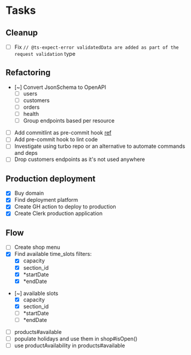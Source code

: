 # Tasks

## Cleanup

- [ ] Fix `// @ts-expect-error validatedData are added as part of the request validation` type

## Refactoring

- [~] Convert JsonSchema to OpenAPI
  - [ ] users
  - [ ] customers
  - [ ] orders
  - [ ] health
  - [ ] Group endpoints based per resource
- [ ] Add commitlint as pre-commit hook [ref](https://github.com/conventional-changelog/commitlint)
- [ ] Add pre-commit hook to lint code
- [ ] Investigate using turbo repo or an alternative to automate commands and deps
- [ ] Drop customers endpoints as it's not used anywhere

## Production deployment

- [x] Buy domain
- [x] Find deployment platform
- [x] Create GH action to deploy to production
- [x] Create Clerk production application

## Flow

- [ ] Create shop menu
- [x] Find available time_slots filters:
  - [x] capacity
  - [x] section_id
  - [x] \*startDate
  - [x] \*endDate
- [~] available slots
  - [x] capacity
  - [x] section_id
  - [ ] \*startDate
  - [ ] \*endDate
- [ ] products#available
- [ ] populate holidays and use them in shop#isOpen()
- [ ] use productAvailability in products#available
